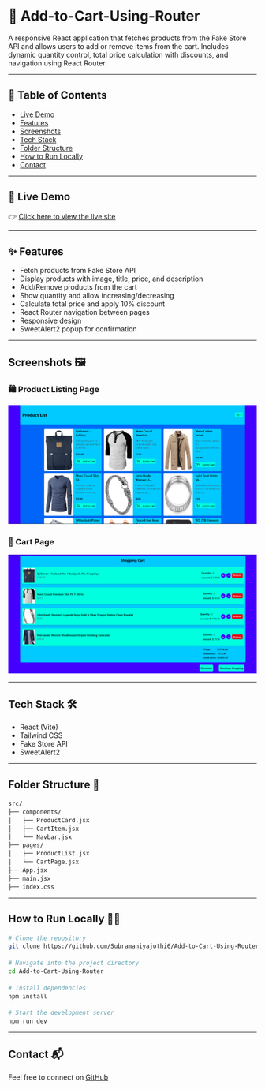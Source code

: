 # 🛒 Add-to-Cart-Using-Router

A responsive React application that fetches products from the Fake Store API and allows users to add or remove items from the cart. Includes dynamic quantity control, total price calculation with discounts, and navigation using React Router.

---

## 📑 Table of Contents

- [Live Demo](#-live-demo)
- [Features](#-features)
- [Screenshots](#--screenshots)
- [Tech Stack](#-tech-stack)
- [Folder Structure](#-folder-structure)
- [How to Run Locally](#-how-to-run-locally)
- [Contact](#-contact)

---

## 🚀 Live Demo

👉 [Click here to view the live site](https://add-to-cart-using-router-task.netlify.app/)

---

## ✨ Features

- Fetch products from Fake Store API
- Display products with image, title, price, and description
- Add/Remove products from the cart
- Show quantity and allow increasing/decreasing
- Calculate total price and apply 10% discount
- React Router navigation between pages
- Responsive design
- SweetAlert2 popup for confirmation

---

## Screenshots 🖼️

### 🛍️ Product Listing Page  
![Product Page](https://github.com/Subramaniyajothi6/Add-to-Cart-Using-Router/blob/main/Product-Page.png)

### 🛒 Cart Page  
![Cart Page](https://github.com/Subramaniyajothi6/Add-to-Cart-Using-Router/blob/main/Cart-Page.png)

---

## Tech Stack 🛠️

- React (Vite)
- Tailwind CSS
- Fake Store API
- SweetAlert2

---

## Folder Structure 📁

```txt
src/
├── components/
│   ├── ProductCard.jsx
│   ├── CartItem.jsx
│   └── Navbar.jsx
├── pages/
│   ├── ProductList.jsx
│   └── CartPage.jsx
├── App.jsx
├── main.jsx
├── index.css
```

---

## How to Run Locally 🧑‍💻

```bash
# Clone the repository
git clone https://github.com/Subramaniyajothi6/Add-to-Cart-Using-Router.git

# Navigate into the project directory
cd Add-to-Cart-Using-Router

# Install dependencies
npm install

# Start the development server
npm run dev
```

---

## Contact 📬

Feel free to connect on [GitHub](https://github.com/Subramaniyajothi6)
